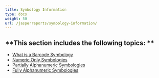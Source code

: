 ```yaml
---
title: Symbology Information
type: docs
weight: 50
url: /jasperreports/symbology-information/
---
```


**This section includes the following topics:
**
---------------------------------------------
- [What is a Barcode Symbology](/barcode/jasperreports/what-is-a-barcode-symbology/)
- [Numeric Only Symbologies](/barcode/jasperreports/numeric-only-symbologies/)
- [Partially Alphanumeric Symbologies](/barcode/jasperreports/partially-alphanumeric-symbologies/)
- [Fully Alphanumeric Symbologies](/barcode/jasperreports/fully-alphanumeric-symbologies/)
